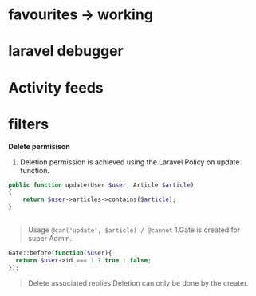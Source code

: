 
# favourites -> working
# laravel debugger
# Activity feeds
# filters
__Delete permisison__
1. Deletion permission is achieved using the Laravel Policy on update function. 
```php
public function update(User $user, Article $article)
{
    return $user->articles->contains($article);
}
    
```
>Usage
`@can('update', $article) / @cannot`
1.Gate is created for super Admin.
```php
Gate::before(function($user){
  return $user->id === 1 ? true : false;
});
```
>Delete associated replies
>Deletion can only be done by the creater.


